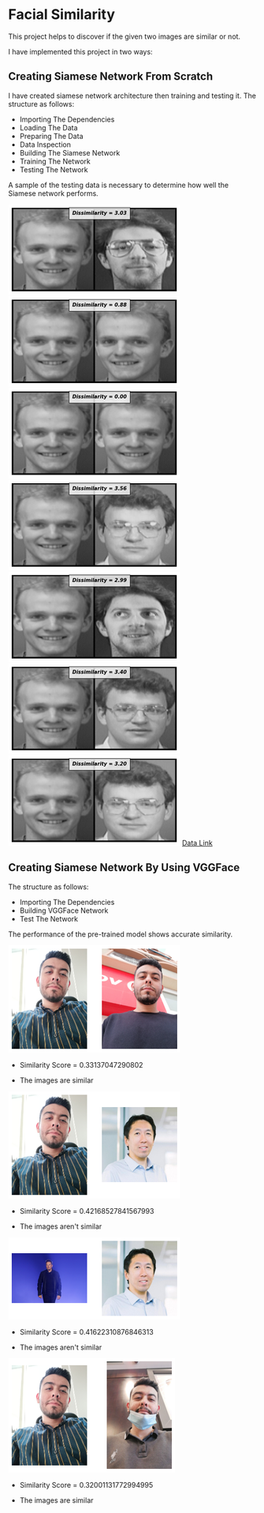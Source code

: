 # Facial Similarity
This project helps to discover if the given two images are similar or not.

I have implemented this project in two ways:

## Creating Siamese Network From Scratch
I have created siamese network architecture then training and testing it. The structure as follows:
- Importing The Dependencies
- Loading The Data
- Preparing The Data
- Data Inspection
- Building The Siamese Network
- Training The Network
- Testing The Network

A sample of the testing data is necessary to determine how well the Siamese network performs.

<img src='Images/Res1.png' alt='Siamese Result'>              
<img src='Images/Res2.png' alt='Siamese Result'>
<img src='Images/Res3.png' alt='Siamese Result'>
<img src='Images/Res6.png' alt='Siamese Result'>
<img src='Images/Res7.png' alt='Siamese Result'>
<img src='Images/Res8.png' alt='Siamese Result'>
<img src='Images/Res9.png' alt='Siamese Result'>
<a href='https://www.kaggle.com/datasets/kasikrit/att-database-of-faces'>Data Link</a>

## Creating Siamese Network By Using VGGFace 
The structure as follows:
- Importing The Dependencies
- Building VGGFace Network
- Test The Network

The performance of the pre-trained model shows accurate similarity.

<img src='Images/Pre1.png' alt='VGGFace Result'>

- Similarity Score = 0.33137047290802

- The images are similar
<img src='Images/Pre2.png' alt='VGGFace Result'>

- Similarity Score = 0.42168527841567993

- The images aren't similar
<img src='Images/Pre3.png' alt='VGGFace Result'>

- Similarity Score = 0.41622310876846313

- The images aren't similar
<img src='Images/Pre4.png' alt='VGGFace Result'>

- Similarity Score = 0.32001131772994995

- The images are similar
